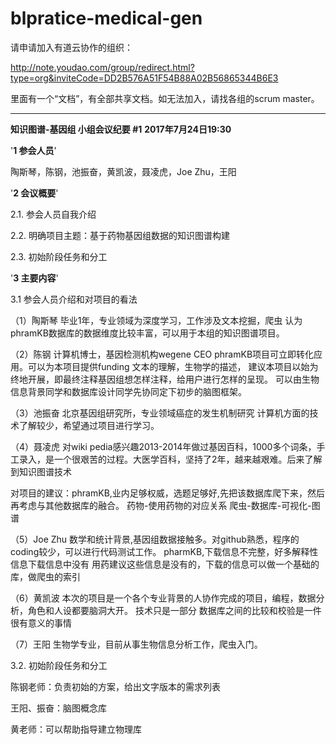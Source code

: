 # blpratice-medical-gen
请申请加入有道云协作的组织：

http://note.youdao.com/group/redirect.html?type=org&inviteCode=DD2B576A51F54B88A02B56865344B6E3

里面有一个“文档”，有全部共享文档。如无法加入，请找各组的scrum master。

***

**知识图谱-基因组 小组会议纪要 #1**
**2017年7月24日19:30**

'**1 参会人员**'

陶斯琴，陈钢，池振奋，黄凯波，聂凌虎，Joe Zhu，王阳

'**2 会议概要**'

2.1. 参会人员自我介绍

2.2. 明确项目主题：基于药物基因组数据的知识图谱构建

2.3. 初始阶段任务和分工

'**3 主要内容**'

3.1 参会人员介绍和对项目的看法

（1）陶斯琴
毕业1年，专业领域为深度学习，工作涉及文本挖掘，爬虫
认为phramKB数据库的数据维度比较丰富，可以用于本组的知识图谱项目。


（2）陈钢
计算机博士，基因检测机构wegene CEO
phramKB项目可立即转化应用。可以为本项目提供funding
文本的理解，生物学的描述，
建议本项目以始为终地开展，即最终注释基因组想怎样注释，给用户进行怎样的呈现。
可以由生物信息背景同学和数据库设计同学先协同定下初步的脑图框架。

（3）池振奋
北京基因组研究所，专业领域癌症的发生机制研究
计算机方面的技术了解较少，希望通过项目进行学习。

（4）聂凌虎
对wiki pedia感兴趣2013-2014年做过基因百科，1000多个词条，手工录入，是一个很艰苦的过程。大医学百科，坚持了2年，越来越艰难。后来了解到知识图谱技术

对项目的建议：phramKB,业内足够权威，选题足够好,先把该数据库爬下来，然后再考虑与其他数据库的融合。
药物-使用药物的对应关系
爬虫-数据库-可视化-图谱

（5）Joe Zhu
数学和统计背景,基因组数据接触多。对github熟悉，程序的coding较少，可以进行代码测试工作。
pharmKB,下载信息不完整，好多解释性信息下载信息中没有
用药建议这些信息是没有的，下载的信息可以做一个基础的库，做爬虫的索引

（6）黄凯波
本次的项目是一个各个专业背景的人协作完成的项目，编程，数据分析，角色和人设都要脑洞大开。
技术只是一部分
数据库之间的比较和校验是一件很有意义的事情

（7）王阳
生物学专业，目前从事生物信息分析工作，爬虫入门。

3.2. 初始阶段任务和分工

陈钢老师：负责初始的方案，给出文字版本的需求列表

王阳、振奋：脑图概念库

黄老师：可以帮助指导建立物理库
